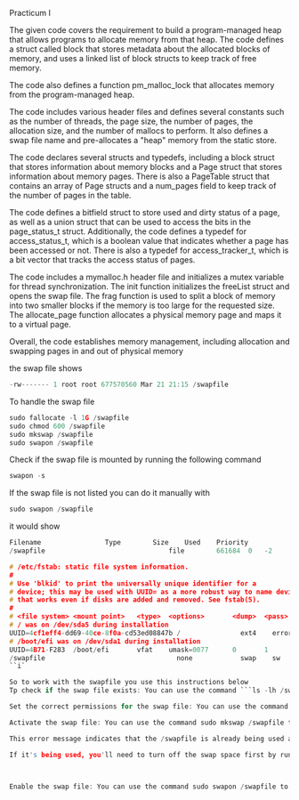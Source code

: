 Practicum I

The given code covers the requirement to build a program-managed heap that allows programs to allocate memory from that heap. The code defines a struct called block that stores metadata about the allocated blocks of memory, and uses a linked list of block structs to keep track of free memory.

The code also defines a function pm_malloc_lock that allocates memory from the program-managed heap. 

The code includes various header files and defines several constants such as the number of threads, the page size, the number of pages, the allocation size, and the number of mallocs to perform. It also defines a swap file name and pre-allocates a "heap" memory from the static store.

The code declares several structs and typedefs, including a block struct that stores information about memory blocks and a Page struct that stores information about memory pages. There is also a PageTable struct that contains an array of Page structs and a num_pages field to keep track of the number of pages in the table.

The code defines a bitfield struct to store used and dirty status of a page, as well as a union struct that can be used to access the bits in the page_status_t struct. Additionally, the code defines a typedef for access_status_t, which is a boolean value that indicates whether a page has been accessed or not. There is also a typedef for access_tracker_t, which is a bit vector that tracks the access status of pages.

The code includes a mymalloc.h header file and initializes a mutex variable for thread synchronization. The init function initializes the freeList struct and opens the swap file. The frag function is used to split a block of memory into two smaller blocks if the memory is too large for the requested size. The allocate_page function allocates a physical memory page and maps it to a virtual page.

Overall, the code establishes memory management, including allocation and swapping pages in and out of physical memory

the swap file shows 

```c
-rw------- 1 root root 677570560 Mar 21 21:15 /swapfile
```
To handle the swap file
```c
sudo fallocate -l 1G /swapfile
sudo chmod 600 /swapfile
sudo mkswap /swapfile
sudo swapon /swapfile
```
Check if the swap file is mounted by running the following command
```c
swapon -s
```
If the swap file is not listed you can do it manually with 
```c
sudo swapon /swapfile
```

it would show 
```c
Filename				Type		Size	Used	Priority
/swapfile                              	file    	661684	0	-2
```

```c
# /etc/fstab: static file system information.
#
# Use 'blkid' to print the universally unique identifier for a
# device; this may be used with UUID= as a more robust way to name devices
# that works even if disks are added and removed. See fstab(5).
#
# <file system> <mount point>   <type>  <options>       <dump>  <pass>
# / was on /dev/sda5 during installation
UUID=4cf1eff4-dd69-40ce-8f0a-cd53ed08847b /               ext4    errors=remount-ro 0       1
# /boot/efi was on /dev/sda1 during installation
UUID=4B71-F283  /boot/efi       vfat    umask=0077      0       1
/swapfile                                 none            swap    sw              0       0
``i`

So to work with the swapfile you use this instructions below 
Tp check if the swap file exists: You can use the command ```ls -lh /swapfile``` to check if the swap file exists. If it does not exist, you can create it using the command sudo fallocate -l 1G /swapfile. 

Set the correct permissions for the swap file: You can use the command sudo chmod 600 /swapfile to set the correct permissions for the swap file. 

Activate the swap file: You can use the command sudo mkswap /swapfile to activate the swap file. an error would occur  

This error message indicates that the /swapfile is already being used as a swap space. You can check if it's currently in use by running the command sudo swapon -s. 

If it's being used, you'll need to turn off the swap space first by running sudo swapoff /swapfile. Then, you can run the sudo mkswap /swapfile command again to create the swap space. Once the swap space is created, you can turn it back on by running sudo swapon /swapfile. 

 

Enable the swap file: You can use the command sudo swapon /swapfile to enable the swap file. 
